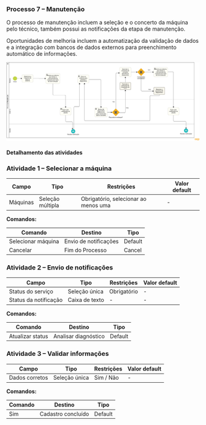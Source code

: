 ### Processo 7 – Manutenção

O processo de manutenção incluem a seleção e o concerto da máquina pelo técnico, também possui as notificações da etapa de manutenção.

Oportunidades de melhoria incluem a automatização da validação de dados e a integração com bancos de dados externos para preenchimento automático de informações.

![Modelo BPMN do Cadastro de Cliente](/docs/images/processos/manutencaoBPMN.png "Modelo BPMN do Cadastro de Cliente.")

#### Detalhamento das atividades

### Atividade 1 – Selecionar a máquina 

| **Campo**       | **Tipo**        | **Restrições**          | **Valor default** |
|-----------------|----------------|-------------------------|-------------------|
| Máquinas        | Seleção múltipla| Obrigatório, selecionar ao menos uma | -                 |

**Comandos:**

| **Comando**     | **Destino**               | **Tipo**   |
|---------------|--------------------------|-----------|
| Selecionar máquina | Envio de notificações| Default   |
| Cancelar | Fim do Processo| Cancel   |

### Atividade 2 – Envio de notificações

| **Campo**   | **Tipo**        | **Restrições**         | **Valor default** |
|------------|----------------|----------------------|-------------------|
| Status do serviço    | Seleção única | Obrigatório           | -       |
| Status da notificação| Caixa de texto| -           | -                 |


**Comandos:**

| **Comando**        | **Destino**                   | **Tipo**  |
|-------------------|--------------------------------|-----------|
| Atualizar status | Analisar diagnóstico            | Default   |

### Atividade 3 – Validar informações

| **Campo**            | **Tipo**         | **Restrições**      | **Valor default** |
|---------------------|-----------------|---------------------|-------------------|
| Dados corretos     | Seleção única   | Sim / Não         | -                 |

**Comandos:**

| **Comando**        | **Destino**                          | **Tipo**   |
|-------------------|-----------------------------------|-----------|
| Sim              | Cadastro concluído                | Default   |
